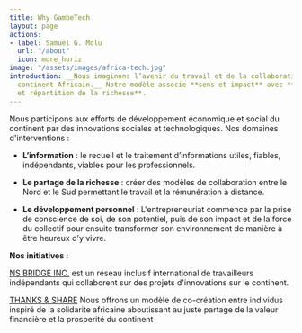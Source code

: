 ```yaml
---
title: Why GambeTech
layout: page
actions:
- label: Samuel G. Molu
  url: "/about"
  icon: more_horiz
image: "/assets/images/africa-tech.jpg"
introduction: __Nous imaginons l’avenir du travail et de la collaboration pour le
  continent Africain.__ Notre modèle associe **sens et impact** avec **mode de gouvernance
  et répartition de la richesse**.
---
```


Nous participons aux efforts de développement économique et social du continent par des innovations sociales et technologiques. Nos domaines d'interventions :

* __L’information__ : le recueil et le traitement d’informations utiles, fiables, indépendants, viables pour les professionnels.

* __Le partage de la richesse__ : créer des modèles de collaboration entre le Nord et le Sud permettant le travail et la rémunération à distance.

* __Le développement personnel__ :  L'entrepreneuriat commence par la prise de conscience de soi, de son potentiel, puis de son impact et de la force du collectif pour ensuite transformer son environnement de manière à être heureux d’y vivre.

**Nos initiatives :** 

 [NS BRIDGE INC.](# "North South BRIDGE") est un réseau inclusif international de travailleurs indépendants qui collaborent sur des projets d'innovations sur le continent.

[THANKS & SHARE](#) Nous offrons un modèle de co-création entre individus inspiré de la solidarite africaine aboutissant au juste partage de la valeur financière et la prosperité du continent